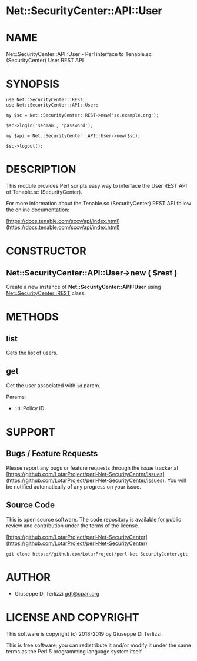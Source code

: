 # Net::SecurityCenter::API::User
# NAME

Net::SecurityCenter::API::User - Perl interface to Tenable.sc (SecurityCenter) User REST API

# SYNOPSIS

    use Net::SecurityCenter::REST;
    use Net::SecurityCenter::API::User;

    my $sc = Net::SecurityCenter::REST->new('sc.example.org');

    $sc->login('secman', 'password');

    my $api = Net::SecurityCenter::API::User->new($sc);

    $sc->logout();

# DESCRIPTION

This module provides Perl scripts easy way to interface the User REST API of Tenable.sc
(SecurityCenter).

For more information about the Tenable.sc (SecurityCenter) REST API follow the online documentation:

[https://docs.tenable.com/sccv/api/index.html](https://docs.tenable.com/sccv/api/index.html)

# CONSTRUCTOR

## Net::SecurityCenter::API::User->new ( $rest )

Create a new instance of **Net::SecurityCenter::API::User** using [Net::SecurityCenter::REST](net-securitycenter-rest.md) class.

# METHODS

## list

Gets the list of users.

## get

Get the user associated with `id` param.

Params:

- `id`: Policy ID

# SUPPORT

## Bugs / Feature Requests

Please report any bugs or feature requests through the issue tracker
at [https://github.com/LotarProject/perl-Net-SecurityCenter/issues](https://github.com/LotarProject/perl-Net-SecurityCenter/issues).
You will be notified automatically of any progress on your issue.

## Source Code

This is open source software.  The code repository is available for
public review and contribution under the terms of the license.

[https://github.com/LotarProject/perl-Net-SecurityCenter](https://github.com/LotarProject/perl-Net-SecurityCenter)

    git clone https://github.com/LotarProject/perl-Net-SecurityCenter.git

# AUTHOR

- Giuseppe Di Terlizzi <gdt@cpan.org>

# LICENSE AND COPYRIGHT

This software is copyright (c) 2018-2019 by Giuseppe Di Terlizzi.

This is free software; you can redistribute it and/or modify it under
the same terms as the Perl 5 programming language system itself.
